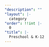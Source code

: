 ```yaml
---
"description": ""
"layout": |-
  category
"order": !!int |-
  0
"title": |-
  Preschool & K-12
---
```

